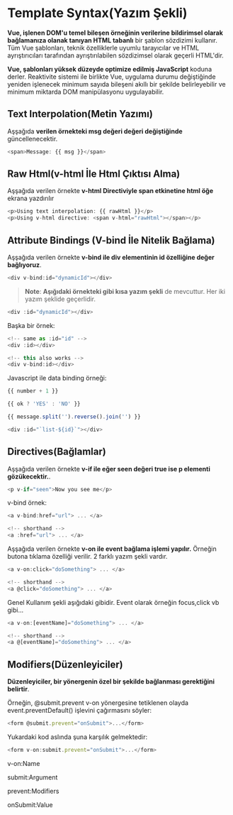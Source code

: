 # Template Syntax(Yazım Şekli) 
**Vue, işlenen DOM'u temel bileşen örneğinin verilerine bildirimsel olarak bağlamanıza olanak tanıyan HTML tabanlı** bir şablon sözdizimi kullanır. Tüm Vue şablonları, teknik özelliklerle uyumlu tarayıcılar ve HTML ayrıştırıcıları tarafından ayrıştırılabilen sözdizimsel olarak geçerli HTML'dir.


**Vue, şablonları yüksek düzeyde optimize edilmiş JavaScript** koduna derler. Reaktivite sistemi ile birlikte Vue, uygulama durumu değiştiğinde yeniden işlenecek minimum sayıda bileşeni akıllı bir şekilde belirleyebilir ve minimum miktarda DOM manipülasyonu uygulayabilir.

## Text Interpolation(Metin Yazımı)
Aşşağıda **verilen örnekteki msg değeri değeri değiştiğinde** güncellenecektir.
```js
<span>Message: {{ msg }}</span>
```
## Raw Html(v-html İle Html Çıktısı Alma)
Aşşağıda verilen örnekte **v-html Directiviyle span etkinetine html öğe** ekrana yazdırılır
```js
<p>Using text interpolation: {{ rawHtml }}</p>
<p>Using v-html directive: <span v-html="rawHtml"></span></p>
```

## Attribute Bindings (V-bind İle Nitelik Bağlama)
Aşşağıda verilen örnekte **v-bind ile div elementinin id özelliğine değer bağlıyoruz**.
```js
<div v-bind:id="dynamicId"></div>
```
> **Note**: **Aşığıdaki örnekteki gibi kısa yazım şekli** de mevcuttur. Her iki yazım şeklide geçerlidir.
 ```js
<div :id="dynamicId"></div>
```
Başka bir örnek:
 ```js
<!-- same as :id="id" -->
<div :id></div>

<!-- this also works -->
<div v-bind:id></div>
```
Javascript ile data binding örneği:
 ```js
{{ number + 1 }}

{{ ok ? 'YES' : 'NO' }}

{{ message.split('').reverse().join('') }}

<div :id="`list-${id}`"></div>
```
## Directives(Bağlamlar)
Aşşağıda verilen örnekte **v-if ile eğer seen değeri true ise p elementi gözükecektir.**.
```js
<p v-if="seen">Now you see me</p>
```
v-bind örnek:
```js
<a v-bind:href="url"> ... </a>

<!-- shorthand -->
<a :href="url"> ... </a>
```
Aşşağıda verilen örnekte **v-on ile event bağlama işlemi yapılır.** Örneğin butona tıklama özelliği verilir. 2 farklı yazım şekli vardır.
```js
<a v-on:click="doSomething"> ... </a>

<!-- shorthand -->
<a @click="doSomething"> ... </a>
```
Genel Kullanım şekli aşığıdaki gibidir. Event olarak örneğin focus,click vb gibi...
```js
<a v-on:[eventName]="doSomething"> ... </a>

<!-- shorthand -->
<a @[eventName]="doSomething"> ... </a>
```
## Modifiers(Düzenleyiciler) 

**Düzenleyiciler, bir yönergenin özel bir şekilde bağlanması gerektiğini belirtir**.

Örneğin, @submit.prevent v-on yönergesine tetiklenen olayda event.preventDefault() işlevini çağırmasını söyler:
```js
<form @submit.prevent="onSubmit">...</form>
```
Yukardaki kod aslında şuna karşılık gelmektedir:
```js
<form v-on:submit.prevent="onSubmit">...</form>
```
v-on:Name

submit:Argument

prevent:Modifiers

onSubmit:Value

